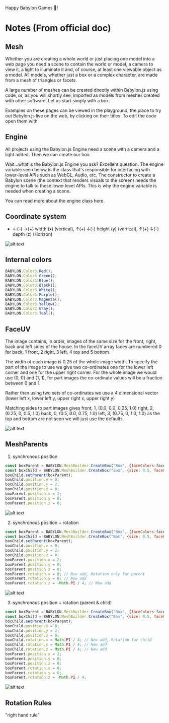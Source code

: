 Happy Babylon Games 🎉!

# Notes (From official doc)

## Mesh
Whether you are creating a whole world or just placing one model into a web page you need a scene to contain the world or model, a camera to view it, a light to illuminate it and, of course, at least one viewable object as a model. All models, whether just a box or a complex character, are made from a mesh of triangles or facets.

A large number of meshes can be created directly within Babylon.js using code, or, as you will shortly see, imported as models from meshes created with other software. Let us start simply with a box.

Examples on these pages can be viewed in the playground, the place to try out Babylon.js live on the web, by clicking on their titles. To edit the code open them with

## Engine
All projects using the Babylon.js Engine need a scene with a camera and a light added. Then we can create our box.

Wait...what is the Babylon.js Engine you ask? Excellent question. The engine variable seen below is the class that's responsible for interfacing with lower-level APIs such as WebGL, Audio, etc. The constructor to create a Babylon scene (the context that renders visuals to the screen) needs the engine to talk to these lower level APIs. This is why the engine variable is needed when creating a scene.

You can read more about the engine class here.

## Coordinate system
- ←(-) →(+) width (x) (vertical),  ↑(+) ↓(-) height (y) (vertical), ↑(+) ↓(-) depth (z) (Horizon)

![alt text](/Images/Coordinate-System.png)

## Internal colors

```javascript
BABYLON.Color3.Red();
BABYLON.Color3.Green();
BABYLON.Color3.Blue();
BABYLON.Color3.Black();
BABYLON.Color3.White();
BABYLON.Color3.Purple();
BABYLON.Color3.Magenta();
BABYLON.Color3.Yellow();
BABYLON.Color3.Gray();
BABYLON.Color3.Teal();
```

## FaceUV

The image contains, in order, images of the same size for the front, right, back and left sides of the house. In the faceUV array faces are numbered 0 for back, 1 front, 2 right, 3 left, 4 top and 5 bottom.

The width of each image is 0.25 of the whole image width. To specify the part of the image to use we give two co-ordinates one for the lower left corner and one for the upper right corner. For the whole image we would use (0, 0) and (1, 1), for part images the co-ordinate values will be a fraction between 0 and 1.

Rather than using two sets of co-ordinates we use a 4 dimensional vector (lower left x, lower left y, upper right x, upper right y)

Matching sides to part images gives
front, 1, (0.0, 0.0, 0.25, 1.0)
right, 2, (0.25, 0, 0.5, 1.0)
back, 0, (0.5, 0.0, 0.75, 1.0)
left, 3, (0.75, 0, 1.0, 1.0)
as the top and bottom are not seen we will just use the defaults.

![alt text](/Images/FaceUV.png)

## MeshParents

1. synchronous position

```javascript
const boxParent = BABYLON.MeshBuilder.CreateBox("Box", {faceColors:faceColors});
const boxChild = BABYLON.MeshBuilder.CreateBox("Box", {size: 0.5, faceColors:faceColors});
boxChild.setParent(boxParent);
boxChild.position.x = 0;
boxChild.position.y = 2;
boxChild.position.z = 0;
boxParent.position.x = 2;
boxParent.position.y = 0;
boxParent.position.z = 0;
```

![alt text](/Images/ParentPosition.png)

2. synchronous position + rotation

```javascript
const boxParent = BABYLON.MeshBuilder.CreateBox("Box", {faceColors:faceColors});
const boxChild = BABYLON.MeshBuilder.CreateBox("Box", {size: 0.5, faceColors:faceColors});
boxChild.setParent(boxParent);
boxChild.position.x = 0;
boxChild.position.y = 2;
boxChild.position.z = 0;
boxParent.position.x = 2;
boxParent.position.y = 0;
boxParent.position.z = 0;
boxParent.rotation.x = 0; // New add, Rotation only for parent
boxParent.rotation.y = 0; // New add
boxParent.rotation.z = -Math.PI / 4; // New add
```

![alt text](/Images/ParentPositionRotation.png)

3. synchronous position + rotation (parent & child)

```javascript
const boxParent = BABYLON.MeshBuilder.CreateBox("Box", {faceColors:faceColors});
const boxChild = BABYLON.MeshBuilder.CreateBox("Box", {size: 0.5, faceColors:faceColors});
boxChild.setParent(boxParent);
boxChild.position.x = 0;
boxChild.position.y = 2;
boxChild.position.z = 0;
boxChild.rotation.x = Math.PI / 4; // New add, Rotation for child
boxChild.rotation.y = Math.PI / 4; // New add
boxChild.rotation.z = Math.PI / 4; // New add
boxParent.position.x = 2;
boxParent.position.y = 0;
boxParent.position.z = 0;
boxParent.rotation.x = 0;
boxParent.rotation.y = 0;
boxParent.rotation.z = -Math.PI / 4;
```

![alt text](/Images/ParentPositionRotation2.png)

## Rotation Rules

"right hand rule"